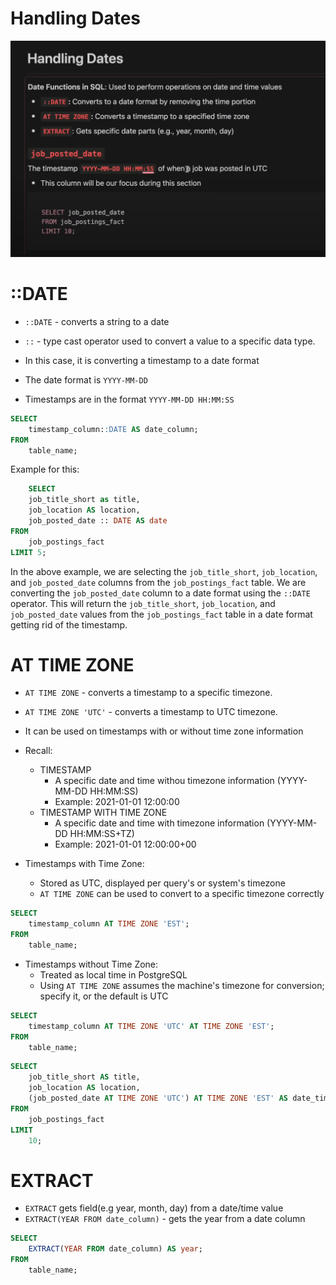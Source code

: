 # Handling Dates
<img src="../../assets/dates.png" alt="ERD" width="1000" />

# ::DATE

- `::DATE` - converts a string to a date
- `::` - type cast operator used to convert a value to a specific data type.

- In this case, it is converting a timestamp to a date format
- The date format is `YYYY-MM-DD`
- Timestamps are in the format `YYYY-MM-DD HH:MM:SS`

```sql
SELECT 
    timestamp_column::DATE AS date_column;
FROM 
    table_name;
```

Example for this:
    
```sql
    SELECT
    job_title_short as title,
    job_location AS location,
    job_posted_date :: DATE AS date
FROM
    job_postings_fact
LIMIT 5;
```

In the above example, we are selecting the `job_title_short`, `job_location`, and `job_posted_date` columns from the `job_postings_fact` table. We are converting the `job_posted_date` column to a date format using the `::DATE` operator. This will return the `job_title_short`, `job_location`, and `job_posted_date` values from the `job_postings_fact` table in a date format getting rid of the timestamp.

# AT TIME ZONE

- `AT TIME ZONE` - converts a timestamp to a specific timezone.
- `AT TIME ZONE 'UTC'` - converts a timestamp to UTC timezone.
- It can be used on timestamps with or without time zone information
- Recall:
    - TIMESTAMP
        - A specific date and time withou timezone information (YYYY-MM-DD HH:MM:SS)
        - Example: 2021-01-01 12:00:00
    - TIMESTAMP WITH TIME ZONE
        - A specific date and time with timezone information (YYYY-MM-DD HH:MM:SS+TZ)
        - Example: 2021-01-01 12:00:00+00

- Timestamps with Time Zone:
    - Stored as UTC, displayed per query's or system's timezone
    - `AT TIME ZONE` can be used to convert to a specific timezone correctly

```sql
SELECT 
    timestamp_column AT TIME ZONE 'EST';
FROM
    table_name;
```

- Timestamps without Time Zone:
    - Treated as local time in PostgreSQL
    - Using `AT TIME ZONE` assumes the machine's timezone for conversion; specify it, or the default is UTC

```sql
SELECT 
    timestamp_column AT TIME ZONE 'UTC' AT TIME ZONE 'EST';
FROM
    table_name;
```

```sql
SELECT
    job_title_short AS title,
    job_location AS location,
    (job_posted_date AT TIME ZONE 'UTC') AT TIME ZONE 'EST' AS date_time
FROM
    job_postings_fact
LIMIT
    10;
```

# EXTRACT
- `EXTRACT` gets field(e.g year, month, day) from a date/time value
- `EXTRACT(YEAR FROM date_column)` - gets the year from a date column

```sql
SELECT 
    EXTRACT(YEAR FROM date_column) AS year;
FROM
    table_name;
```
